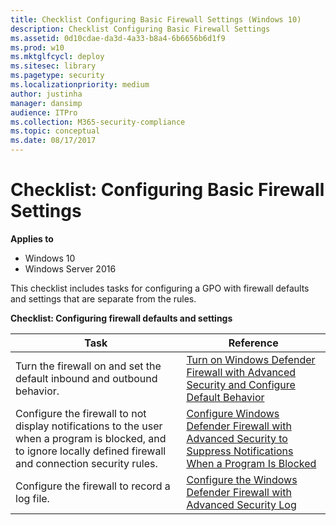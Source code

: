 ```yaml
---
title: Checklist Configuring Basic Firewall Settings (Windows 10)
description: Checklist Configuring Basic Firewall Settings
ms.assetid: 0d10cdae-da3d-4a33-b8a4-6b6656b6d1f9
ms.prod: w10
ms.mktglfcycl: deploy
ms.sitesec: library
ms.pagetype: security
ms.localizationpriority: medium
author: justinha
manager: dansimp
audience: ITPro
ms.collection: M365-security-compliance
ms.topic: conceptual
ms.date: 08/17/2017
---
```


# Checklist: Configuring Basic Firewall Settings

**Applies to**
-   Windows 10
-   Windows Server 2016

This checklist includes tasks for configuring a GPO with firewall defaults and settings that are separate from the rules.

**Checklist: Configuring firewall defaults and settings**

| Task | Reference |
| - | - |
| Turn the firewall on and set the default inbound and outbound behavior.| [Turn on Windows Defender Firewall with Advanced Security and Configure Default Behavior](turn-on-windows-firewall-and-configure-default-behavior.md)| 
| Configure the firewall to not display notifications to the user when a program is blocked, and to ignore locally defined firewall and connection security rules. | [Configure Windows Defender Firewall with Advanced Security to Suppress Notifications When a Program Is Blocked](configure-windows-firewall-to-suppress-notifications-when-a-program-is-blocked.md) |
| Configure the firewall to record a log file. | [Configure the Windows Defender Firewall with Advanced Security Log](configure-the-windows-firewall-log.md)| 
